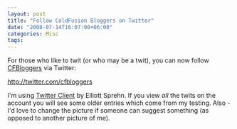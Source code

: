 ```yaml
---
layout: post
title: "Follow ColdFusion Bloggers on Twitter"
date: "2008-07-14T16:07:00+06:00"
categories: Misc 
tags: 
---
```


For those who like to twit (or who may be a twit), you can now follow <a href="http://www.coldfusionbloggers.org">CFBloggers</a> via Twitter:

<a href="http://twitter.com/cfbloggers">http://twitter.com/cfbloggers</a>

I'm using <a href="http://twitterclient.riaforge.org/">Twitter Client</a> by Elliott Sprehn. If you view <i>all</i> the twits on the account you will see some older entries which come from my testing. Also - I'd love to change the picture if someone can suggest something (as opposed to another picture of me).